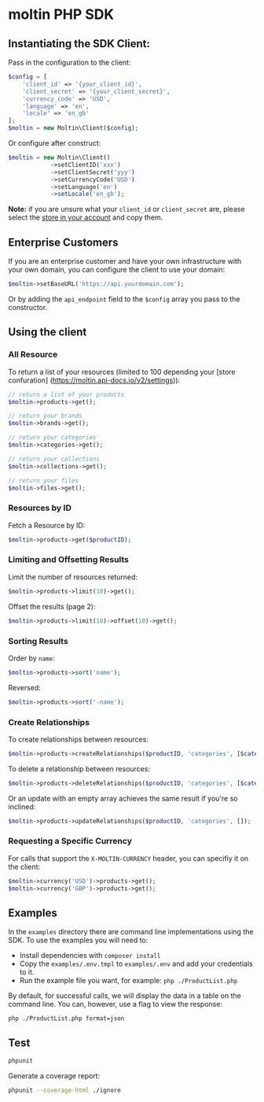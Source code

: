 # moltin PHP SDK

## Instantiating the SDK Client:

Pass in the configuration to the client:

```php
$config = [
    'client_id' => '{your_client_id}',
    'client_secret' => '{your_client_secret}',
    'currency_code' => 'USD',
    'language' => 'en',
    'locale' => 'en_gb'
];
$moltin = new Moltin\Client($config);
```

Or configure after construct:

```php
$moltin = new Moltin\Client()
            ->setClientID('xxx')
            ->setClientSecret('yyy')
            ->setCurrencyCode('USD')
            ->setLanguage('en')
            ->setLocale('en_gb');
```

**Note:** if you are unsure what your `client_id` or `client_secret` are, please select the
[store in your account](https://accounts.moltin.com) and copy them.

## Enterprise Customers

If you are an enterprise customer and have your own infrastructure with your own domain, you can configure the client to use your domain:

```php
$moltin->setBaseURL('https://api.yourdomain.com');
```

Or by adding the `api_endpoint` field to the `$config` array you pass to the constructor.

## Using the client

### All Resource

To return a list of your resources (limited to 100 depending your [store confuration] (https://moltin.api-docs.io/v2/settings)):

```php
// return a list of your products 
$moltin->products->get();

// return your brands
$moltin->brands->get();

// return your categories
$moltin->categories->get();

// return your collections
$moltin->collections->get();

// return your files
$moltin->files->get();
```

### Resources by ID

Fetch a Resource by ID:

```php
$moltin->products->get($productID);
```

### Limiting and Offsetting Results

Limit the number of resources returned:

```php
$moltin->products->limit(10)->get();
```

Offset the results (page 2):

```php
$moltin->products->limit(10)->offset(10)->get();
```

### Sorting Results

Order by `name`:

```php
$moltin->products->sort('name');
```

Reversed:

```php
$moltin->products->sort('-name');
```

### Create Relationships

To create relationships between resources:

```php
$moltin->products->createRelationships($productID, 'categories', [$categoryOneID]);
```

To delete a relationship between resources:

```php
$moltin->products->deleteRelationships($productID, 'categories', [$categoryID]);
```

Or an update with an empty array achieves the same result if you're so inclined:

```php
$moltin->products->updateRelationships($productID, 'categories', []);
```

### Requesting a Specific Currency

For calls that support the `X-MOLTIN-CURRENCY` header, you can specifiy it on the client:

```php
$moltin->currency('USD')->products->get();
$moltin->currency('GBP')->products->get();
```

## Examples

In the `examples` directory there are command line implementations using the SDK. To use the examples you will need to:

 - Install dependencies with ```composer install```
 - Copy the `examples/.env.tmpl` to `examples/.env` and add your credentials to it.
 - Run the example file you want, for example: ```php ./ProductList.php```

By default, for successful calls, we will display the data in a table on the command line. You can, however, use a flag to view the response:

```php ./ProductList.php format=json```

## Test

```bash
phpunit
```

Generate a coverage report:

```bash
phpunit --coverage-html ./ignore
```
